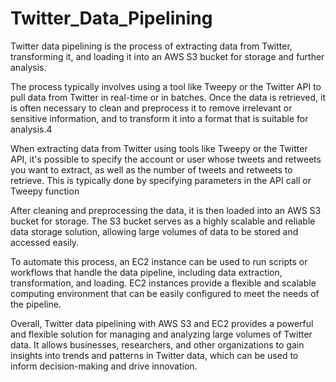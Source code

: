 # Twitter_Data_Pipelining
Twitter data pipelining is the process of extracting data from Twitter, transforming it, and loading it into an AWS S3 bucket for storage and further analysis.

The process typically involves using a tool like Tweepy or the Twitter API to pull data from Twitter in real-time or in batches. Once the data is retrieved, it is often necessary to clean and preprocess it to remove irrelevant or sensitive information, and to transform it into a format that is suitable for analysis.4

When extracting data from Twitter using tools like Tweepy or the Twitter API, it's possible to specify the account or user whose tweets and retweets you want to extract, as well as the number of tweets and retweets to retrieve. This is typically done by specifying parameters in the API call or Tweepy function 

After cleaning and preprocessing the data, it is then loaded into an AWS S3 bucket for storage. The S3 bucket serves as a highly scalable and reliable data storage solution, allowing large volumes of data to be stored and accessed easily.

To automate this process, an EC2 instance can be used to run scripts or workflows that handle the data pipeline, including data extraction, transformation, and loading. EC2 instances provide a flexible and scalable computing environment that can be easily configured to meet the needs of the pipeline.

Overall, Twitter data pipelining with AWS S3 and EC2 provides a powerful and flexible solution for managing and analyzing large volumes of Twitter data. It allows businesses, researchers, and other organizations to gain insights into trends and patterns in Twitter data, which can be used to inform decision-making and drive innovation.

